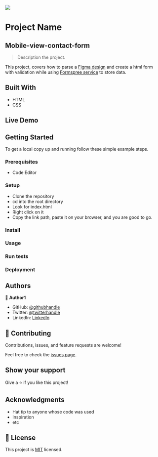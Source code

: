 
![](https://img.shields.io/badge/Microverse-blueviolet)

# Project Name

## Mobile-view-contact-form

> Description the project.

This project, covers how to parse a [Figma design](https://www.figma.com/file/t3EJUCAEViw3QasuJLPLVT/Microverse-Student-Potfolio-Templates-Main?node-id=1%3A1471) and create a html form with validation while using [Formspree service](https://formspree.io/html) to store data.

## Built With

- HTML
- CSS

## Live Demo

## Getting Started


To get a local copy up and running follow these simple example steps.

### Prerequisites

- Code Editor

### Setup

- Clone the repository 
- cd into the root directory
- Look for index.html
- Right click on it 
- Copy the link path, paste it on your browser, and you are good to go.

### Install

### Usage

### Run tests

### Deployment


## Authors

👤 **Author1**

- GitHub: [@githubhandle](https://github.com/githubhandle)
- Twitter: [@twitterhandle](https://twitter.com/twitterhandle)
- LinkedIn: [LinkedIn](https://linkedin.com/in/linkedinhandle)

## 🤝 Contributing

Contributions, issues, and feature requests are welcome!

Feel free to check the [issues page](../../issues/).

## Show your support

Give a ⭐️ if you like this project!

## Acknowledgments

- Hat tip to anyone whose code was used
- Inspiration
- etc

## 📝 License

This project is [MIT](./MIT.md) licensed.
